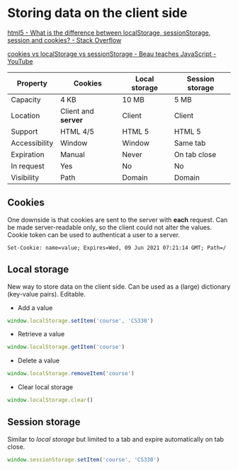 # Storing data on the client side

[html5 - What is the difference between localStorage, sessionStorage, session and cookies? - Stack Overflow](https://stackoverflow.com/questions/19867599/what-is-the-difference-between-localstorage-sessionstorage-session-and-cookies)

[cookies vs localStorage vs sessionStorage - Beau teaches JavaScript - YouTube](https://www.youtube.com/watch?v=AwicscsvGLg)

| Property      | Cookies               | Local storage | Session storage |
| ------------- | --------------------- | ------------- | --------------- |
| Capacity      | 4 KB                  | 10 MB         | 5 MB            |
| Location      | Client and **server** | Client        | Client          |
| Support       | HTML 4/5              | HTML 5        | HTML 5          |
| Accessibility | Window                | Window        | Same tab        |
| Expiration    | Manual                | Never         | On tab close    |
| In request    | Yes                   | No            | No              |
| Visibility    | Path                  | Domain        | Domain          |

## Cookies

One downside is that cookies are sent to the server with **each** request. Can be made server-readable only, so the client could not alter the values. Cookie token can be used to authenticat a user to a server.

```text
Set-Cookie: name=value; Expires=Wed, 09 Jun 2021 07:21:14 GMT; Path=/
```

## Local storage

New way to store data on the client side. Can be used as a (large) dictionary (key-value pairs). Editable.

* Add a value

```javascript
window.localStorage.setItem('course', 'CS330')
```

* Retrieve a value

```javascript
window.localStorage.getItem('course')
```

* Delete a value

```javascript
window.localStorage.removeItem('course')
```

* Clear local storage

```javascript
window.localStorage.clear()
```

## Session storage

Similar to *local storage* but limited to a tab and expire automatically on tab close.

```javascript
window.sessionStorage.setItem('course', 'CS330')
```
